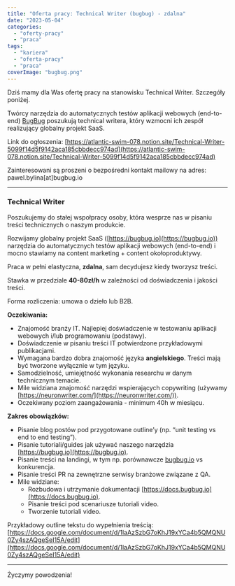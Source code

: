 ```yaml
---
title: "Oferta pracy: Technical Writer (bugbug) - zdalna"
date: "2023-05-04"
categories: 
  - "oferty-pracy"
  - "praca"
tags: 
  - "kariera"
  - "oferta-pracy"
  - "praca"
coverImage: "bugbug.png"
---
```


Dziś mamy dla Was ofertę pracy na stanowisku Technical Writer. Szczegóły poniżej.

Twórcy narzędzia do automatycznych testów aplikacji webowych (end-to-end) [BugBug](https://bugbug.io/) poszukują technical writera, który wzmocni ich zespół realizujący globalny projekt SaaS.

Link do ogłoszenia: [https://atlantic-swim-078.notion.site/Technical-Writer-5099f14d5f9142aca185cbbdecc974ad](https://atlantic-swim-078.notion.site/Technical-Writer-5099f14d5f9142aca185cbbdecc974ad)

Zainteresowani są proszeni o bezpośredni kontakt mailowy na adres: pawel.bylina\[at\]bugbug.io

* * *

### Technical Writer

Poszukujemy do stałej wspołpracy osoby, która wesprze nas w pisaniu treści technicznych o naszym produkcie.

Rozwijamy globalny projekt SaaS ([https://bugbug.io](https://bugbug.io)) narzędzia do automatycznych testów aplikacji webowych (end-to-end) i mocno stawiamy na content marketing + content okołoproduktywy.

Praca w pełni elastyczna, **zdalna**, sam decydujesz kiedy tworzysz treści.

Stawka w przedziale **40-80zł/h** w zależności od doświadczenia i jakości treści.

Forma rozliczenia: umowa o dzieło lub B2B.

**Oczekiwania:**

- Znajomość branży IT. Najlepiej doświadczenie w testowaniu aplikacji webowych i/lub programowaniu (podstawy).
- Doświadczenie w pisaniu treści IT potwierdzone przykładowymi publikacjami.
- Wymagana bardzo dobra znajomość języka **angielskiego**. Treści mają być tworzone wyłącznie w tym języku.
- Samodzielność, umiejętność wykonania researchu w danym technicznym temacie.
- Mile widziana znajomość narzędzi wspierających copywriting (używamy [https://neuronwriter.com/](https://neuronwriter.com/)).
- Oczekiwany poziom zaangażowania - minimum 40h w miesiącu.

**Zakres obowiązków:**

- Pisanie blog postów pod przygotowane outline’y (np. “unit testing vs end to end testing”).
- Pisanie tutoriali/guides jak używać naszego narzędzia [https://bugbug.io](https://bugbug.io).
- Pisanie treści na landingi, w tym np. porównawcze [bugbug.io](http://bugbug.io) vs konkurencja.
- Pisanie treści PR na zewnętrzne serwisy branżowe związane z QA.
- Mile widziane:
    - Rozbudowa i utrzymanie dokumentacji [https://docs.bugbug.io](https://docs.bugbug.io).
    - Pisanie treści pod scenariusze tutoriali video.
    - Tworzenie tutoriali video.

Przykładowy outline tekstu do wypełnienia treścią: [https://docs.google.com/document/d/1laAzSzbG7oKhJ19xYCa4b5QMQNU0Zy4szAQgeSeI15A/edit](https://docs.google.com/document/d/1laAzSzbG7oKhJ19xYCa4b5QMQNU0Zy4szAQgeSeI15A/edit)

* * *

Życzymy powodzenia!
